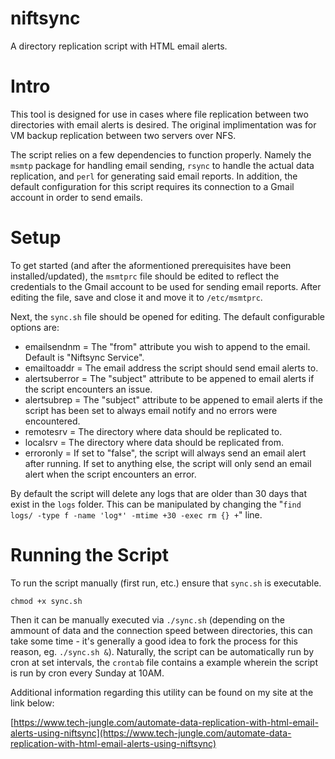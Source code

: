 # niftsync
A directory replication script with HTML email alerts.

# Intro
This tool is designed for use in cases where file replication between two directories with email alerts is desired. The original implimentation was for VM backup replication between two servers over NFS.

The script relies on a few dependencies to function properly. Namely the ``msmtp`` package for handling email sending, ``rsync`` to handle the actual data replication, and ``perl`` for generating said email reports. In addition, the default configuration for this script requires its connection to a Gmail account in order to send emails.

# Setup
To get started (and after the aformentioned prerequisites have been installed/updated), the ``msmtprc`` file should be edited to reflect the credentials to the Gmail account to be used for sending email reports. After editing the file, save and close it and move it to ``/etc/msmtprc``.

Next, the ``sync.sh`` file should be opened for editing. The default configurable options are:

* emailsendnm = The "from" attribute you wish to append to the email. Default is "Niftsync Service".
* emailtoaddr = The email address the script should send email alerts to.
* alertsuberror = The "subject" attribute to be appened to email alerts if the script encounters an issue.
* alertsubrep = The "subject" attribute to be appened to email alerts if the script has been set to always email notify and no errors were encountered.
* remotesrv = The directory where data should be replicated to.
* localsrv = The directory where data should be replicated from.
* erroronly = If set to "false", the script will always send an email alert after running. If set to anything else, the script will only send an email alert when the script encounters an error.

By default the script will delete any logs that are older than 30 days that exist in the `logs` folder. This can be manipulated by changing the "`find logs/ -type f -name 'log*' -mtime +30 -exec rm {} +`" line.

# Running the Script

To run the script manually (first run, etc.) ensure that `sync.sh` is executable.

`chmod +x sync.sh`

Then it can be manually executed via `./sync.sh` (depending on the ammount of data and the connection speed between directories, this can take some time - it's generally a good idea to fork the process for this reason, eg. `./sync.sh &`). Naturally, the script can be automatically run by cron at set intervals, the `crontab` file contains a example wherein the script is run by cron every Sunday at 10AM.

Additional information regarding this utility can be found on my site at the link below:

[https://www.tech-jungle.com/automate-data-replication-with-html-email-alerts-using-niftsync](https://www.tech-jungle.com/automate-data-replication-with-html-email-alerts-using-niftsync)

